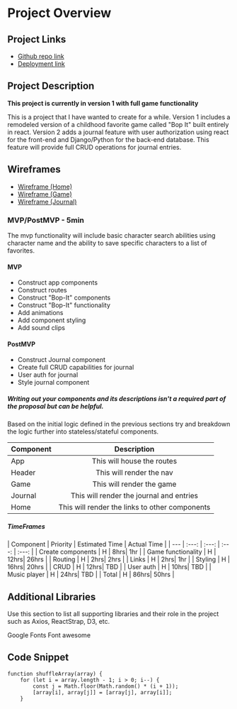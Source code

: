 # Project Overview

## Project Links

- [Github repo link](https://github.com/Elle-Thompson/MeTime)
- [Deployment link](https://elle-thompson-metime.netlify.app/game)

## Project Description

**This project is currently in version 1 with full game functionality**

This is a project that I have wanted to create for a while. Version 1 includes a remodeled version of a childhood favorite game called "Bop It" built entirely in react. Version 2 adds a journal feature with user authorization using react for the front-end and Django/Python for the back-end database. This feature will provide full CRUD operations for journal entries.



## Wireframes



- [Wireframe (Home)](https://res.cloudinary.com/dhslunnmd/image/upload/v1639700144/Project%204%20-%20MeTime%20%28screenshots%29/Screen_Shot_2021-12-16_at_4.13.25_PM_numvng.png)
- [Wireframe (Game)](https://res.cloudinary.com/dhslunnmd/image/upload/v1639700150/Project%204%20-%20MeTime%20%28screenshots%29/Screen_Shot_2021-12-16_at_4.13.41_PM_xalahn.png )
- [Wireframe (Journal)](https://res.cloudinary.com/dhslunnmd/image/upload/v1639700155/Project%204%20-%20MeTime%20%28screenshots%29/Screen_Shot_2021-12-16_at_4.13.55_PM_gclqt2.png )




### MVP/PostMVP - 5min

The mvp functionality will include basic character search abilities using character name and the ability to save specific characters to a list of favorites.

#### MVP 
- Construct app components
- Construct routes
- Construct "Bop-It" components
- Construct "Bop-It" functionality 
- Add animations
- Add component styling
- Add sound clips
#### PostMVP 
- Construct Journal component
- Create full CRUD capabilities for journal
- User auth for journal
- Style journal component


##### Writing out your components and its descriptions isn't a required part of the proposal but can be helpful.

Based on the initial logic defined in the previous sections try and breakdown the logic further into stateless/stateful components. 

| Component | Description | 
| --- | :---: |  
| App | This will house the routes| 
| Header | This will render the nav | 
| Game | This will render the game | 
| Journal | This will render the journal and entries|
| Home | This will render the links to other components |


##### TimeFrames

| Component | Priority | Estimated Time | Actual Time |
| --- | :---: |  :---: | :---: | :---: |
| Create components | H | 8hrs| 1hr |
| Game functionality | H | 12hrs| 26hrs |
| Routing | H | 2hrs| 2hrs |
| Links | H | 2hrs| 1hr |
| Styling | H | 16hrs| 20hrs |
| CRUD | H | 12hrs| TBD |
| User auth | H | 10hrs| TBD |
| Music player | H | 24hrs| TBD |
| Total | H | 86hrs| 50hrs |

## Additional Libraries
 Use this section to list all supporting libraries and their role in the project such as Axios, ReactStrap, D3, etc. 

Google Fonts
Font awesome

## Code Snippet

<!-- This snippet was borrowed from stackoverflow - https://stackoverflow.com/questions/2450954/how-to-randomize-shuffle-a-javascript-array -->

```
function shuffleArray(array) {
    for (let i = array.length - 1; i > 0; i--) {
        const j = Math.floor(Math.random() * (i + 1));
        [array[i], array[j]] = [array[j], array[i]];
    }
```

